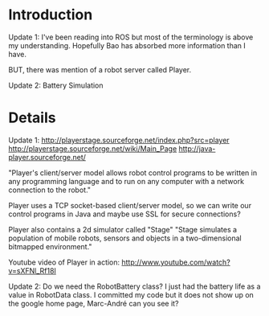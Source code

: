 # Introduction #

Update 1:
I've been reading into ROS but most of the terminology is above my understanding. Hopefully Bao has absorbed more information than I have.

BUT, there was mention of a robot server called Player.

Update 2:
Battery Simulation


# Details #

Update 1:
http://playerstage.sourceforge.net/index.php?src=player
http://playerstage.sourceforge.net/wiki/Main_Page
http://java-player.sourceforge.net/

"Player's client/server model allows robot control programs to be written in any programming language and to run on any computer with a network connection to the robot."

Player uses a TCP socket-based client/server model, so we can write our control programs in Java and maybe use SSL for secure connections?

Player also contains a 2d simulator called "Stage"
"Stage simulates a population of mobile robots, sensors and objects in a two-dimensional bitmapped environment."

Youtube video of Player in action:
http://www.youtube.com/watch?v=sXFNl_Rf18I




Update 2:
Do we need the RobotBattery class? I just had the battery life as a value in RobotData class. I committed my code but it does not show up on the google home page, Marc-André can you see it?